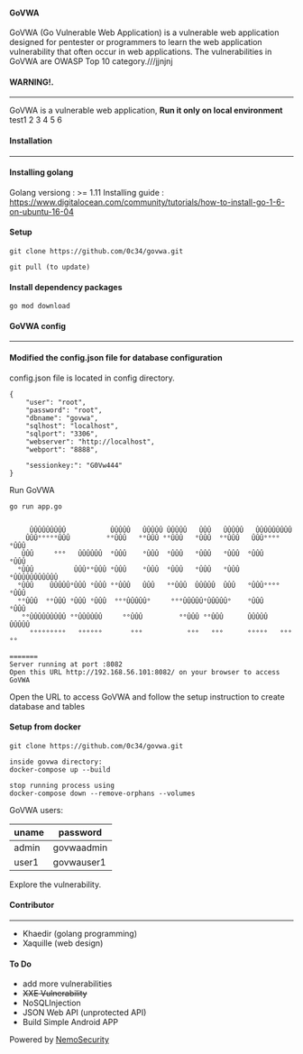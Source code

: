 #### GoVWA
GoVWA (Go Vulnerable Web Application) is a vulnerable web application designed for pentester or programmers to learn the web application vulnerability that often occur in web applications. The vulnerabilities in GoVWA are OWASP Top 10 category.///jjnjnj

#### WARNING!.
---
GoVWA is a vulnerable web application, **Run it only on local environment** test1 2 3 4 5 6

#### Installation
---
#### Installing golang
Golang versiong : >= 1.11 
Installing guide : https://www.digitalocean.com/community/tutorials/how-to-install-go-1-6-on-ubuntu-16-04

#### Setup
```
git clone https://github.com/0c34/govwa.git

git pull (to update)

```
#### Install dependency packages

```
go mod download 
```

#### GoVWA config
---
#### Modified the config.json file for database configuration

config.json file is located in config directory.

```
{
    "user": "root",
    "password": "root",
    "dbname": "govwa",
    "sqlhost": "localhost",
    "sqlport": "3306",
    "webserver": "http://localhost",
    "webport": "8888",

    "sessionkey:": "G0Vw444"
}

```
Run GoVWA 
```
go run app.go 
```
```

     ÛÛÛÛÛÛÛÛÛ           ÛÛÛÛÛ   ÛÛÛÛÛ ÛÛÛÛÛ   ÛÛÛ   ÛÛÛÛÛ   ÛÛÛÛÛÛÛÛÛ  
    ÛÛÛ°°°°°ÛÛÛ         °°ÛÛÛ   °°ÛÛÛ °°ÛÛÛ   °ÛÛÛ  °°ÛÛÛ   ÛÛÛ°°°°°ÛÛÛ 
   ÛÛÛ     °°°   ÛÛÛÛÛÛ  °ÛÛÛ    °ÛÛÛ  °ÛÛÛ   °ÛÛÛ   °ÛÛÛ  °ÛÛÛ    °ÛÛÛ 
  °ÛÛÛ          ÛÛÛ°°ÛÛÛ °ÛÛÛ    °ÛÛÛ  °ÛÛÛ   °ÛÛÛ   °ÛÛÛ  °ÛÛÛÛÛÛÛÛÛÛÛ 
  °ÛÛÛ    ÛÛÛÛÛ°ÛÛÛ °ÛÛÛ °°ÛÛÛ   ÛÛÛ   °°ÛÛÛ  ÛÛÛÛÛ  ÛÛÛ   °ÛÛÛ°°°°°ÛÛÛ 
  °°ÛÛÛ  °°ÛÛÛ °ÛÛÛ °ÛÛÛ  °°°ÛÛÛÛÛ°     °°°ÛÛÛÛÛ°ÛÛÛÛÛ°    °ÛÛÛ    °ÛÛÛ 
   °°ÛÛÛÛÛÛÛÛÛ °°ÛÛÛÛÛÛ     °°ÛÛÛ         °°ÛÛÛ °°ÛÛÛ      ÛÛÛÛÛ   ÛÛÛÛÛ
     °°°°°°°°°   °°°°°°       °°°           °°°   °°°      °°°°°   °°°°° 

=======
Server running at port :8082
Open this URL http://192.168.56.101:8082/ on your browser to access GoVWA

```
Open the URL to access GoVWA and follow the setup instruction to create database and tables

#### Setup from docker
```
git clone https://github.com/0c34/govwa.git

inside govwa directory:
docker-compose up --build

stop running process using
docker-compose down --remove-orphans --volumes

```

GoVWA users:

|uname|password|
|-----|--------|
|admin|govwaadmin|
|user1|govwauser1|

Explore the vulnerability.

#### Contributor
---
* Khaedir (golang programming)
* Xaquille (web design)

#### To Do

* add more vulnerabilities
* ~~XXE Vulnerability~~
* NoSQLInjection
* JSON Web API (unprotected API)
* Build Simple Android APP

Powered by [NemoSecurity](https://nemosecurity.com)
